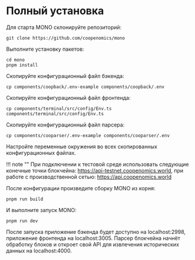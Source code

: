 # Полный установка

Для старта MONO склонируйте репозиторий:

```
git clone https://github.com/coopenomics/mono
```

Выполните установку пакетов:

```
cd mono
pnpm install
```

Скопируйте конфигурационный файл бэкенда:

```
cp components/coopback/.env-example components/coopback/.env
```

Скопируйте конфигурационный файл фронтенда:

```
cp components/terminal/src/config/Env.ts components/terminal/src/config/Env.ts
```

Скопируйте конфигурационный файл парсера:
```
cp components/cooparser/.env-example components/cooparser/.env
```

Настройте переменные окружения во всех скопированных конфигурационных файлах. 

!!! note ""
  При подключении к тестовой среде использовать следующие конечные точки блокчейна: https://api-testnet.coopenomics.world, при работе с производственной сетью: https://api.coopenomics.world


После конфигурации произведите сборку MONO из корня:

```
pnpm run build
```

И выполните запуск MONO:
```
pnpm run dev
```


После запуска приложение бэкенда будет доступно на localhost:2998, приложение фронтенда на localhost:3005. Парсер блокчейна начнёт обработку блоков и откроет свой API для извлечения исторических данных на localhost:4000. 




